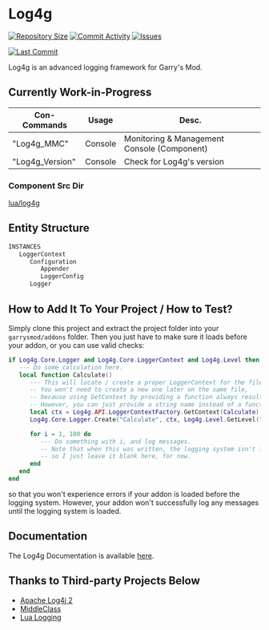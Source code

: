 # Log4g

[![Repository Size](https://img.shields.io/github/repo-size/GrayWolf64/gmod-logging-log4g?label=Repository%20Size&style=flat-square)](https://github.com/GrayWolf64/gmod-logging-log4g/)
[![Commit Activity](https://img.shields.io/github/commit-activity/m/GrayWolf64/gmod-logging-log4g?label=Commit%20Activity&style=flat-square)](https://github.com/GrayWolf64/gmod-logging-log4g/graphs/commit-activity)
[![Issues](https://img.shields.io/github/issues/GrayWolf64/gmod-logging-log4g?style=flat-square)](https://github.com/GrayWolf64/gmod-logging-log4g/issues)

[![Last Commit](https://img.shields.io/github/last-commit/GrayWolf64/gmod-logging-log4g)](https://github.com/GrayWolf64/gmod-logging-log4g/)

Log4g is an advanced logging framework for Garry's Mod.

## Currently Work-in-Progress

| Con-Commands    | Usage   | Desc.                                        |
| --------------- | ------- | -------------------------------------------- |
| "Log4g_MMC"     | Console | Monitoring & Management Console (Component)  |
| "Log4g_Version" | Console | Check for Log4g's version                    |

### Component Src Dir

[lua/log4g](https://github.com/GrayWolf64/gmod-logging-log4g/tree/main/lua/log4g)

## Entity Structure

```txt
INSTANCES
   LoggerContext
      Configuration
         Appender
         LoggerConfig
      Logger
```

## How to Add It To Your Project / How to Test?

Simply clone this project and extract the project folder into your `garrysmod/addons` folder.
Then you just have to make sure it loads before your addon, or you can use valid checks:

```lua
if Log4g.Core.Logger and Log4g.Core.LoggerContext and Log4g.Level then
   --- Do some calculation here.
   local function Calculate()
      --- This will locate / create a proper LoggerContext for the file where this function is called.
      -- You won't need to create a new one later on the same file,
      -- because using GetContext by providing a function always result in a same LoggerContext.
      -- However, you can just provide a string name instead of a function to have multiple LoggerContext across a single .lua file.
      local ctx = Log4g.API.LoggerContextFactory.GetContext(Calculate)
      Log4g.Core.Logger.Create("Calculate", ctx, Log4g.Level.GetLevel("INFO"))

      for i = 1, 100 do
         --- Do something with i, and log messages.
         -- Note that when this was written, the logging system isn't finished yet,
         -- so I just leave it blank here, for now.
      end
   end
end
```

so that you won't experience errors if your addon is loaded before the logging system.
However, your addon won't successfully log any messages until the logging system is loaded.

## Documentation

The Log4g Documentation is available [here](https://github.com/GrayWolf64/Log4g/wiki).

## Thanks to Third-party Projects Below

* [Apache Log4j 2](https://github.com/apache/logging-log4j2)
* [MiddleClass](https://github.com/kikito/middleclass)
* [Lua Logging](https://github.com/lunarmodules/lualogging/)
